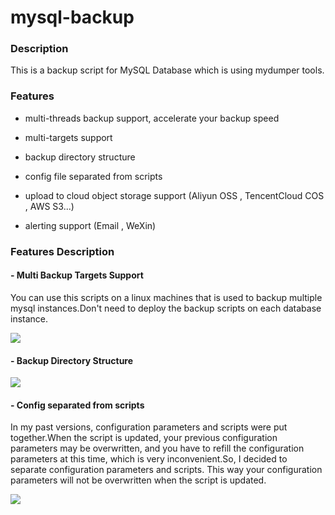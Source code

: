 # mysql-backup

### Description

This is a backup script for MySQL Database which is using mydumper tools.

### Features

* multi-threads backup support, accelerate your backup speed

* multi-targets support

* backup directory structure

* config file separated from scripts

* upload to cloud object storage support (Aliyun OSS , TencentCloud COS , AWS S3...)

* alerting support (Email , WeXin)

### Features Description

#### - Multi Backup Targets Support

You can use this scripts on a linux machines that is used to backup multiple mysql instances.Don't need to deploy the backup scripts on each database instance.

![](D:\gitproject\github.com\mysql-backup\images\1.drawio.png)

#### 

#### - Backup Directory Structure

![](D:\gitproject\github.com\mysql-backup\images\2.drawio.png)

#### - Config separated from scripts

In my past versions, configuration parameters and scripts were put together.When the script is updated, your previous configuration parameters may be overwritten, and you have to refill the configuration parameters at this time, which is very inconvenient.So, I decided to separate configuration parameters and scripts. This way your configuration parameters will not be overwritten when the script is updated.

![](D:\gitproject\github.com\mysql-backup\images\3.drawio.png)
